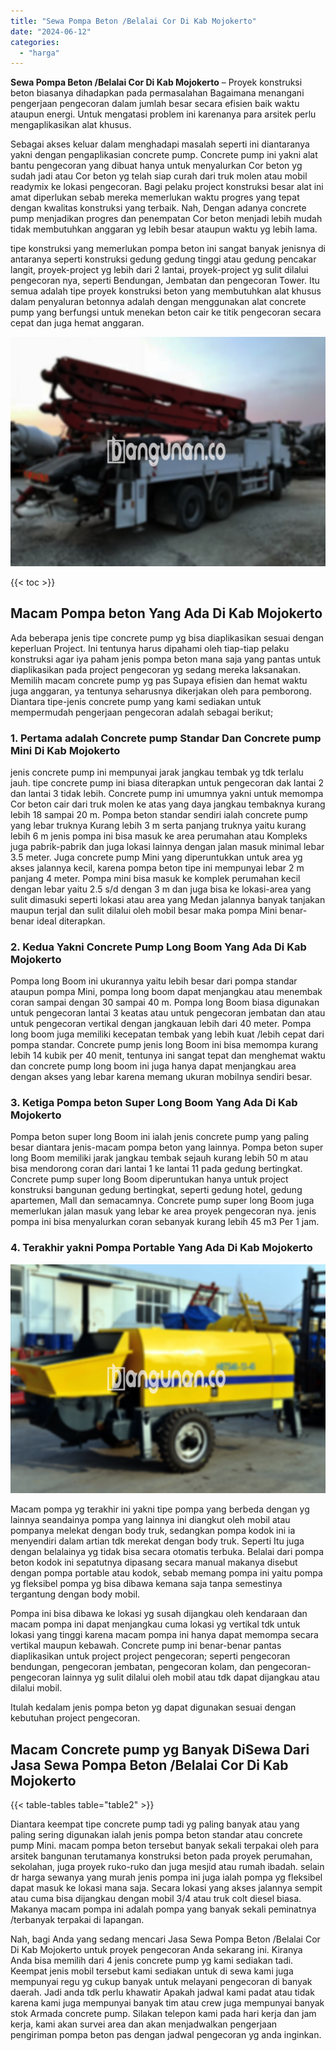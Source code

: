 ```yaml
---
title: "Sewa Pompa Beton /Belalai Cor Di Kab Mojokerto"
date: "2024-06-12"
categories: 
  - "harga"
---
```


**Sewa Pompa Beton /Belalai Cor Di Kab Mojokerto** – Proyek konstruksi beton biasanya dihadapkan pada permasalahan Bagaimana menangani pengerjaan pengecoran dalam jumlah besar secara efisien baik waktu ataupun energi. Untuk mengatasi problem ini karenanya para arsitek perlu mengaplikasikan alat khusus.

Sebagai akses keluar dalam menghadapi masalah seperti ini diantaranya yakni dengan pengaplikasian concrete pump. Concrete pump ini yakni alat bantu pengecoran yang dibuat hanya untuk menyalurkan Cor beton yg sudah jadi atau Cor beton yg telah siap curah dari truk molen atau mobil readymix ke lokasi pengecoran. Bagi pelaku project konstruksi besar alat ini amat diperlukan sebab mereka memerlukan waktu progres yang tepat dengan kwalitas konstruksi yang terbaik. Nah, Dengan adanya concrete pump menjadikan progres dan penempatan Cor beton menjadi lebih mudah tidak membutuhkan anggaran yg lebih besar ataupun waktu yg lebih lama.

tipe konstruksi yang memerlukan pompa beton ini sangat banyak jenisnya di antaranya seperti konstruksi gedung gedung tinggi atau gedung pencakar langit, proyek-project yg lebih dari 2 lantai, proyek-project yg sulit dilalui pengecoran nya, seperti Bendungan, Jembatan dan pengecoran Tower. Itu semua adalah tipe proyek konstruksi beton yang membutuhkan alat khusus dalam penyaluran betonnya adalah dengan menggunakan alat concrete pump yang berfungsi untuk menekan beton cair ke titik pengecoran secara cepat dan juga hemat anggaran.

![Sewa Pompa Beton /Belalai Cor Di Kab Mojokerto](/images/sewa-concrete-pump-24.png)

{{< toc >}}

## Macam Pompa beton Yang Ada Di Kab Mojokerto

Ada beberapa jenis tipe concrete pump yg bisa diaplikasikan sesuai dengan keperluan Project. Ini tentunya harus dipahami oleh tiap-tiap pelaku konstruksi agar iya paham jenis pompa beton mana saja yang pantas untuk diaplikasikan pada project pengecoran yg sedang mereka laksanakan. Memilih macam concrete pump yg pas Supaya efisien dan hemat waktu juga anggaran, ya tentunya seharusnya dikerjakan oleh para pemborong. Diantara tipe-jenis concrete pump yang kami sediakan untuk mempermudah pengerjaan pengecoran adalah sebagai berikut;

### 1\. Pertama adalah Concrete pump Standar Dan Concrete pump Mini Di Kab Mojokerto

jenis concrete pump ini mempunyai jarak jangkau tembak yg tdk terlalu jauh. tipe concrete pump ini biasa diterapkan untuk pengecoran dak lantai 2 dan lantai 3 tidak lebih. Concrete pump ini umumnya yakni untuk memompa Cor beton cair dari truk molen ke atas yang daya jangkau tembaknya kurang lebih 18 sampai 20 m. Pompa beton standar sendiri ialah concrete pump yang lebar truknya Kurang lebih 3 m serta panjang truknya yaitu kurang lebih 6 m jenis pompa ini bisa masuk ke area perumahan atau Kompleks juga pabrik-pabrik dan juga lokasi lainnya dengan jalan masuk minimal lebar 3.5 meter. Juga concrete pump Mini yang diperuntukkan untuk area yg akses jalannya kecil, karena pompa beton tipe ini mempunyai lebar 2 m panjang 4 meter. Pompa mini bisa masuk ke komplek perumahan kecil dengan lebar yaitu 2.5 s/d dengan 3 m dan juga bisa ke lokasi-area yang sulit dimasuki seperti lokasi atau area yang Medan jalannya banyak tanjakan maupun terjal dan sulit dilalui oleh mobil besar maka pompa Mini benar-benar ideal diterapkan.

### 2\. Kedua Yakni Concrete Pump Long Boom Yang Ada Di Kab Mojokerto

Pompa long Boom ini ukurannya yaitu lebih besar dari pompa standar ataupun pompa Mini, pompa long boom dapat menjangkau atau menembak coran sampai dengan 30 sampai 40 m. Pompa long Boom biasa digunakan untuk pengecoran lantai 3 keatas atau untuk pengecoran jembatan dan atau untuk pengecoran vertikal dengan jangkauan lebih dari 40 meter. Pompa long boom juga memiliki kecepatan tembak yang lebih kuat /lebih cepat dari pompa standar. Concrete pump jenis long Boom ini bisa memompa kurang lebih 14 kubik per 40 menit, tentunya ini sangat tepat dan menghemat waktu dan concrete pump long boom ini juga hanya dapat menjangkau area dengan akses yang lebar karena memang ukuran mobilnya sendiri besar.

### 3\. Ketiga Pompa beton Super Long Boom Yang Ada Di Kab Mojokerto

Pompa beton super long Boom ini ialah jenis concrete pump yang paling besar diantara jenis-macam pompa beton yang lainnya. Pompa beton super long Boom memiliki jarak jangkau tembak sejauh kurang lebih 50 m atau bisa mendorong coran dari lantai 1 ke lantai 11 pada gedung bertingkat. Concrete pump super long Boom diperuntukan hanya untuk project konstruksi bangunan gedung bertingkat, seperti gedung hotel, gedung apartemen, Mall dan semacamnya. Concrete pump super long Boom juga memerlukan jalan masuk yang lebar ke area proyek pengecoran nya. jenis pompa ini bisa menyalurkan coran sebanyak kurang lebih 45 m3 Per 1 jam.

### 4\. Terakhir yakni Pompa Portable Yang Ada Di Kab Mojokerto

![Sewa Pompa Beton /Belalai Cor Di Kab Mojokerto](/images/sewa-concrete-pump-20.png)

Macam pompa yg terakhir ini yakni tipe pompa yang berbeda dengan yg lainnya seandainya pompa yang lainnya ini diangkut oleh mobil atau pompanya melekat dengan body truk, sedangkan pompa kodok ini ia menyendiri dalam artian tdk merekat dengan body truk. Seperti Itu juga dengan belalainya yg tidak bisa secara otomatis terbuka. Belalai dari pompa beton kodok ini sepatutnya dipasang secara manual makanya disebut dengan pompa portable atau kodok, sebab memang pompa ini yaitu pompa yg fleksibel pompa yg bisa dibawa kemana saja tanpa semestinya tergantung dengan body mobil.

Pompa ini bisa dibawa ke lokasi yg susah dijangkau oleh kendaraan dan macam pompa ini dapat menjangkau cuma lokasi yg vertikal tdk untuk lokasi yang tinggi karena macam pompa ini hanya dapat memompa secara vertikal maupun kebawah. Concrete pump ini benar-benar pantas diaplikasikan untuk project project pengecoran; seperti pengecoran bendungan, pengecoran jembatan, pengecoran kolam, dan pengecoran-pengecoran lainnya yg sulit dilalui oleh mobil atau tdk dapat dijangkau atau dilalui mobil.

Itulah kedalam jenis pompa beton yg dapat digunakan sesuai dengan kebutuhan project pengecoran.

## Macam Concrete pump yg Banyak DiSewa Dari Jasa Sewa Pompa Beton /Belalai Cor Di Kab Mojokerto

{{< table-tables table="table2" >}}

Diantara keempat tipe concrete pump tadi yg paling banyak atau yang paling sering digunakan ialah jenis pompa beton standar atau concrete pump Mini. macam pompa beton tersebut banyak sekali terpakai oleh para arsitek bangunan terutamanya konstruksi beton pada proyek perumahan, sekolahan, juga proyek ruko-ruko dan juga mesjid atau rumah ibadah. selain dr harga sewanya yang murah jenis pompa ini juga ialah pompa yg fleksibel dapat masuk ke lokasi mana saja. Secara lokasi yang akses jalannya sempit atau cuma bisa dijangkau dengan mobil 3/4 atau truk colt diesel biasa. Makanya macam pompa ini adalah pompa yang banyak sekali peminatnya /terbanyak terpakai di lapangan.

Nah, bagi Anda yang sedang mencari Jasa Sewa Pompa Beton /Belalai Cor Di Kab Mojokerto untuk proyek pengecoran Anda sekarang ini. Kiranya Anda bisa memilih dari 4 jenis concrete pump yg kami sediakan tadi. Keempat jenis mobil tersebut kami sediakan untuk di sewa kami juga mempunyai regu yg cukup banyak untuk melayani pengecoran di banyak daerah. Jadi anda tdk perlu khawatir Apakah jadwal kami padat atau tidak karena kami juga mempunyai banyak tim atau crew juga mempunyai banyak stok Armada concrete pump. Silakan telepon kami pada hari kerja dan jam kerja, kami akan survei area dan akan menjadwalkan pengerjaan pengiriman pompa beton pas dengan jadwal pengecoran yg anda inginkan.
